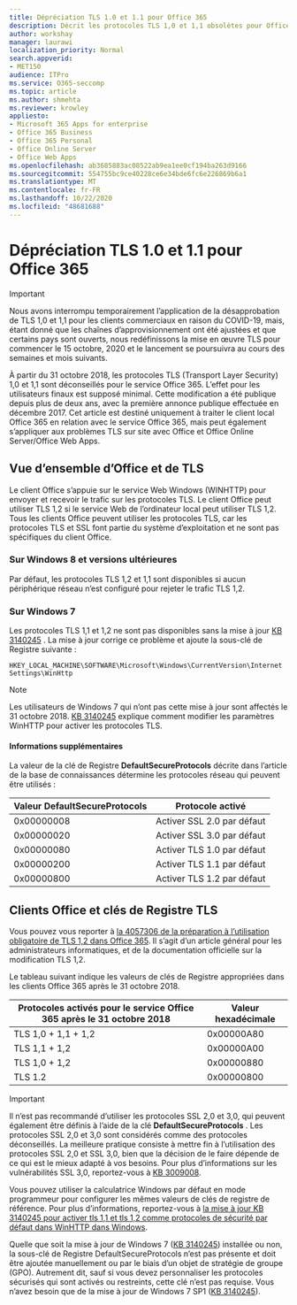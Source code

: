 ```yaml
---
title: Dépréciation TLS 1.0 et 1.1 pour Office 365
description: Décrit les protocoles TLS 1,0 et 1,1 obsolètes pour Office 365.
author: workshay
manager: laurawi
localization_priority: Normal
search.appverid:
- MET150
audience: ITPro
ms.service: O365-seccomp
ms.topic: article
ms.author: shmehta
ms.reviewer: krowley
appliesto:
- Microsoft 365 Apps for enterprise
- Office 365 Business
- Office 365 Personal
- Office Online Server
- Office Web Apps
ms.openlocfilehash: ab3685883ac08522ab9ea1ee0cf194ba263d9166
ms.sourcegitcommit: 554755bc9ce40228ce6e34bde6fc6e226869b6a1
ms.translationtype: MT
ms.contentlocale: fr-FR
ms.lasthandoff: 10/22/2020
ms.locfileid: "48681688"
---
```

# <a name="tls-10-and-11-deprecation-for-office-365"></a>Dépréciation TLS 1.0 et 1.1 pour Office 365
> [!IMPORTANT]
> Nous avons interrompu temporairement l’application de la désapprobation de TLS 1,0 et 1,1 pour les clients commerciaux en raison du COVID-19, mais, étant donné que les chaînes d’approvisionnement ont été ajustées et que certains pays sont ouverts, nous redéfinissons la mise en œuvre TLS pour commencer le 15 octobre, 2020 et le lancement se poursuivra au cours des semaines et mois suivants. 

À partir du 31 octobre 2018, les protocoles TLS (Transport Layer Security) 1,0 et 1,1 sont déconseillés pour le service Office 365. L’effet pour les utilisateurs finaux est supposé minimal. Cette modification a été publique depuis plus de deux ans, avec la première annonce publique effectuée en décembre 2017. Cet article est destiné uniquement à traiter le client local Office 365 en relation avec le service Office 365, mais peut également s’appliquer aux problèmes TLS sur site avec Office et Office Online Server/Office Web Apps.

## <a name="office-and-tls-overview"></a>Vue d’ensemble d’Office et de TLS

Le client Office s’appuie sur le service Web Windows (WINHTTP) pour envoyer et recevoir le trafic sur les protocoles TLS. Le client Office peut utiliser TLS 1,2 si le service Web de l’ordinateur local peut utiliser TLS 1,2. Tous les clients Office peuvent utiliser les protocoles TLS, car les protocoles TLS et SSL font partie du système d’exploitation et ne sont pas spécifiques du client Office.

### <a name="on-windows-8-and-later-versions"></a>Sur Windows 8 et versions ultérieures

Par défaut, les protocoles TLS 1,2 et 1,1 sont disponibles si aucun périphérique réseau n’est configuré pour rejeter le trafic TLS 1,2.

### <a name="on-windows-7"></a>Sur Windows 7

Les protocoles TLS 1,1 et 1,2 ne sont pas disponibles sans la mise à jour [KB 3140245](https://support.microsoft.com/help/3140245) . La mise à jour corrige ce problème et ajoute la sous-clé de Registre suivante :

```console
HKEY_LOCAL_MACHINE\SOFTWARE\Microsoft\Windows\CurrentVersion\Internet Settings\WinHttp
```

> [!NOTE]
> Les utilisateurs de Windows 7 qui n’ont pas cette mise à jour sont affectés le 31 octobre 2018. [KB 3140245](https://support.microsoft.com/help/3140245) explique comment modifier les paramètres WinHTTP pour activer les protocoles TLS.

#### <a name="more-information"></a>Informations supplémentaires

La valeur de la clé de Registre **DefaultSecureProtocols** décrite dans l’article de la base de connaissances détermine les protocoles réseau qui peuvent être utilisés :

|Valeur DefaultSecureProtocols|Protocole activé|
|-|-|
|0x00000008|Activer SSL 2.0 par défaut|
|0x00000020|Activer SSL 3.0 par défaut|
|0x00000080|Activer TLS 1.0 par défaut|
|0x00000200|Activer TLS 1.1 par défaut|
|0x00000800|Activer TLS 1.2 par défaut|

## <a name="office-clients-and-tls-registry-keys"></a>Clients Office et clés de Registre TLS

Vous pouvez vous reporter à [la 4057306 de la préparation à l’utilisation obligatoire de TLS 1,2 dans Office 365](https://support.microsoft.com/help/4057306). Il s’agit d’un article général pour les administrateurs informatiques, et de la documentation officielle sur la modification TLS 1,2.

Le tableau suivant indique les valeurs de clés de Registre appropriées dans les clients Office 365 après le 31 octobre 2018.

|Protocoles activés pour le service Office 365 après le 31 octobre 2018|Valeur hexadécimale|
|-|-|
|TLS 1,0 + 1,1 + 1,2|0x00000A80|
|TLS 1,1 + 1,2|0x00000A00|
|TLS 1,0 + 1,2|0x00000880|
|TLS 1.2|0x00000800|

> [!IMPORTANT]
> Il n’est pas recommandé d’utiliser les protocoles SSL 2,0 et 3,0, qui peuvent également être définis à l’aide de la clé **DefaultSecureProtocols** . Les protocoles SSL 2,0 et 3,0 sont considérés comme des protocoles déconseillés. La meilleure pratique consiste à mettre fin à l’utilisation des protocoles SSL 2,0 et SSL 3,0, bien que la décision de le faire dépende de ce qui est le mieux adapté à vos besoins. Pour plus d’informations sur les vulnérabilités SSL 3,0, reportez-vous à [KB 3009008](https://support.microsoft.com/help/3009008).

Vous pouvez utiliser la calculatrice Windows par défaut en mode programmeur pour configurer les mêmes valeurs de clés de registre de référence. Pour plus d’informations, reportez-vous à [la mise à jour KB 3140245 pour activer tls 1,1 et tls 1,2 comme protocoles de sécurité par défaut dans WinHTTP dans Windows](https://support.microsoft.com/help/3140245).

Quelle que soit la mise à jour de Windows 7 ([KB 3140245](https://support.microsoft.com/help/3140245)) installée ou non, la sous-clé de Registre DefaultSecureProtocols n’est pas présente et doit être ajoutée manuellement ou par le biais d’un objet de stratégie de groupe (GPO). Autrement dit, sauf si vous devez personnaliser les protocoles sécurisés qui sont activés ou restreints, cette clé n’est pas requise. Vous n’avez besoin que de la mise à jour de Windows 7 SP1 ([KB 3140245](https://support.microsoft.com/help/3140245)).
